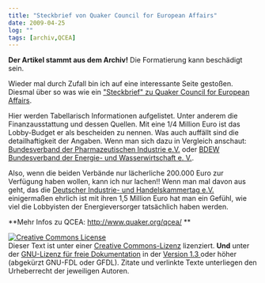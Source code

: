 ```yaml
---
title: "Steckbrief von Quaker Council for European Affairs"
date: 2009-04-25
log: ""
tags: [archiv,QCEA]
---
```

**Der Artikel stammt aus dem Archiv!** Die Formatierung kann beschädigt sein.

Wieder mal durch Zufall bin ich auf eine interessante Seite gestoßen. Diesmal über so was wie ein <a href="https://webgate.ec.europa.eu/transparency/regrin/consultation/displaylobbyist.do?id=3960234639-24&locale=de">"Steckbrief"  zu Quaker Council for European Affairs</a>.

Hier werden Tabellarisch Informationen aufgelistet. Unter anderem die Finanzausstattung und dessen Quellen. Mit eine 1/4 Million Euro ist das Lobby-Budget er als bescheiden zu nennen. Was auch auffällt sind die detailhaftigkeit der Angaben. Wenn man sich dazu in Vergleich anschaut: <a href="https://webgate.ec.europa.eu/transparency/regrin/consultation/displaylobbyist.do?id=76399831150-89">Bundesverband der Pharmazeutischen Industrie e.V.</a> oder <a href="https://webgate.ec.europa.eu/transparency/regrin/consultation/displaylobbyist.do?id=20457441380-38">BDEW Bundesverband der Energie- und Wasserwirtschaft e. V.</a>.

Also, wenn die beiden Verbände nur lächerliche 200.000 Euro zur Verfügung haben wollen, kann ich nur lachen!! Wenn man mal davon aus geht, das die <a href="https://webgate.ec.europa.eu/transparency/regrin/consultation/displaylobbyist.do?id=22400601191-42">Deutscher Industrie- und Handelskammertag e.V.</a> einigermaßen ehrlich ist mit ihren 1,5 Million Euro  hat man ein Gefühl, wie viel die Lobbyisten der Energieversorger tatsächlich haben werden. 

**Mehr Infos zu QCEA: http://www.quaker.org/qcea/ **

<a rel="license" href="http://creativecommons.org/licenses/by-sa/3.0/de/"><img alt="Creative Commons License" style="border-width:0" src="http://i.creativecommons.org/l/by-sa/3.0/de/88x31.png" /></a><br />Dieser <span xmlns:dc="http://purl.org/dc/elements/1.1/" href="http://purl.org/dc/dcmitype/Text" rel="dc:type">Text</span> ist unter einer <a rel="license" href="http://creativecommons.org/licenses/by-sa/3.0/de/">Creative Commons-Lizenz</a> lizenziert. **Und** unter der <a href="http://de.wikipedia.org/wiki/GFDL">GNU-Lizenz für freie Dokumentation</a> in der <a href="http://www.gnu.org/licenses/fdl-1.3.html">Version 1.3 </a> oder höher (abgekürzt GNU-FDL oder GFDL). Zitate und verlinkte Texte unterliegen den Urheberrecht der jeweiligen Autoren.

